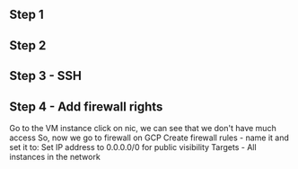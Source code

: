 ## Step 1

## Step 2

## Step 3 - SSH

## Step 4 - Add firewall rights
Go to the VM instance click on nic, we can see that we don't have much access
So, now we go to firewall on GCP
Create firewall rules - name it and set it to: 
Set IP address to 0.0.0.0/0 for public visibility
Targets - All instances in the network

